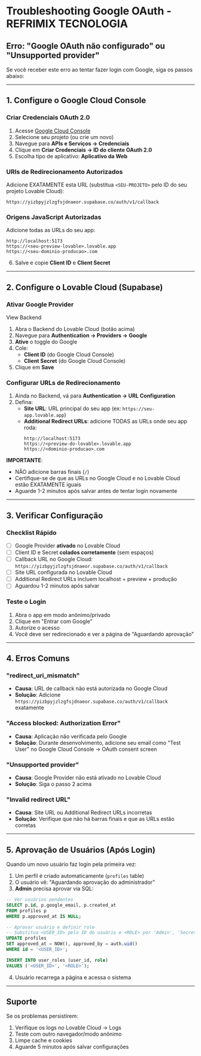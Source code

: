 # Troubleshooting Google OAuth - REFRIMIX TECNOLOGIA

## Erro: "Google OAuth não configurado" ou "Unsupported provider"

Se você receber este erro ao tentar fazer login com Google, siga os passos abaixo:

---

## 1. Configure o Google Cloud Console

### Criar Credenciais OAuth 2.0

1. Acesse [Google Cloud Console](https://console.cloud.google.com/)
2. Selecione seu projeto (ou crie um novo)
3. Navegue para **APIs e Serviços → Credenciais**
4. Clique em **Criar Credenciais → ID do cliente OAuth 2.0**
5. Escolha tipo de aplicativo: **Aplicativo da Web**

### URIs de Redirecionamento Autorizados

Adicione EXATAMENTE esta URL (substitua `<SEU-PROJETO>` pelo ID do seu projeto Lovable Cloud):

```
https://yizbpyjzlzgfsjdnaeor.supabase.co/auth/v1/callback
```

### Origens JavaScript Autorizadas

Adicione todas as URLs do seu app:

```
http://localhost:5173
https://<seu-preview-lovable>.lovable.app
https://<seu-dominio-producao>.com
```

6. Salve e copie **Client ID** e **Client Secret**

---

## 2. Configure o Lovable Cloud (Supabase)

### Ativar Google Provider

<lov-actions>
  <lov-open-backend>View Backend</lov-open-backend>
</lov-actions>

1. Abra o Backend do Lovable Cloud (botão acima)
2. Navegue para **Authentication → Providers → Google**
3. **Ative** o toggle do Google
4. Cole:
   - **Client ID** (do Google Cloud Console)
   - **Client Secret** (do Google Cloud Console)
5. Clique em **Save**

### Configurar URLs de Redirecionamento

1. Ainda no Backend, vá para **Authentication → URL Configuration**
2. Defina:
   - **Site URL**: URL principal do seu app (ex: `https://seu-app.lovable.app`)
   - **Additional Redirect URLs**: adicione TODAS as URLs onde seu app roda:
     ```
     http://localhost:5173
     https://<preview-do-lovable>.lovable.app
     https://<dominio-producao>.com
     ```

**IMPORTANTE**: 
- NÃO adicione barras finais (`/`)
- Certifique-se de que as URLs no Google Cloud e no Lovable Cloud estão EXATAMENTE iguais
- Aguarde 1-2 minutos após salvar antes de tentar login novamente

---

## 3. Verificar Configuração

### Checklist Rápido

- [ ] Google Provider **ativado** no Lovable Cloud
- [ ] Client ID e Secret **colados corretamente** (sem espaços)
- [ ] Callback URL no Google Cloud: `https://yizbpyjzlzgfsjdnaeor.supabase.co/auth/v1/callback`
- [ ] Site URL configurada no Lovable Cloud
- [ ] Additional Redirect URLs incluem localhost + preview + produção
- [ ] Aguardou 1-2 minutos após salvar

### Teste o Login

1. Abra o app em modo anônimo/privado
2. Clique em "Entrar com Google"
3. Autorize o acesso
4. Você deve ser redirecionado e ver a página de "Aguardando aprovação"

---

## 4. Erros Comuns

### "redirect_uri_mismatch"

- **Causa**: URL de callback não está autorizada no Google Cloud
- **Solução**: Adicione `https://yizbpyjzlzgfsjdnaeor.supabase.co/auth/v1/callback` exatamente

### "Access blocked: Authorization Error"

- **Causa**: Aplicação não verificada pelo Google
- **Solução**: Durante desenvolvimento, adicione seu email como "Test User" no Google Cloud Console → OAuth consent screen

### "Unsupported provider"

- **Causa**: Google Provider não está ativado no Lovable Cloud
- **Solução**: Siga o passo 2 acima

### "Invalid redirect URL"

- **Causa**: Site URL ou Additional Redirect URLs incorretas
- **Solução**: Verifique que não há barras finais e que as URLs estão corretas

---

## 5. Aprovação de Usuários (Após Login)

Quando um novo usuário faz login pela primeira vez:

1. Um perfil é criado automaticamente (`profiles` table)
2. O usuário vê: "Aguardando aprovação do administrador"
3. **Admin** precisa aprovar via SQL:

```sql
-- Ver usuários pendentes
SELECT p.id, p.google_email, p.created_at
FROM profiles p
WHERE p.approved_at IS NULL;

-- Aprovar usuário e definir role
-- Substitua <USER_ID> pelo ID do usuário e <ROLE> por 'Admin', 'Secretary' ou 'Collaborator'
UPDATE profiles
SET approved_at = NOW(), approved_by = auth.uid()
WHERE id = '<USER_ID>';

INSERT INTO user_roles (user_id, role)
VALUES ('<USER_ID>', '<ROLE>');
```

4. Usuário recarrega a página e acessa o sistema

---

## Suporte

Se os problemas persistirem:

1. Verifique os logs no Lovable Cloud → Logs
2. Teste com outro navegador/modo anônimo
3. Limpe cache e cookies
4. Aguarde 5 minutos após salvar configurações
